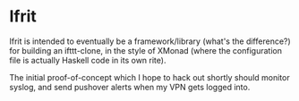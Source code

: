 # Ifrit

Ifrit is intended to eventually be a framework/library (what's the difference?) for building an ifttt-clone, in the style of XMonad (where the configuration file is actually Haskell code in its own rite).

The initial proof-of-concept which I hope to hack out shortly should monitor syslog, and send pushover alerts when my VPN gets logged into.
